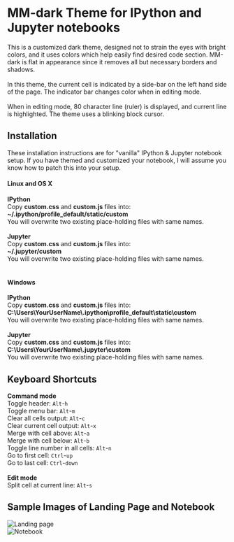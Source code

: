 # MM-dark Theme for IPython and Jupyter notebooks
This is a customized dark theme, designed not to strain the eyes with bright colors, and it uses colors which help easily find desired code section. MM-dark is flat in appearance since it removes all but necessary borders and shadows.<br><br>
In this theme, the current cell is indicated by a side-bar on the left hand side of the page. The indicator bar changes color when in editing mode.<br><br>
When in editing mode, 80 character line (ruler) is displayed, and current line is highlighted. The theme uses a blinking block cursor.

## Installation
These installation instructions are for "vanilla" IPython & Jupyter notebook setup. If you have themed and customized your notebook, I will assume you know how to patch this into your setup.
#### Linux and OS X
**IPython**<br>
Copy **custom.css** and **custom.js** files into:<br>
**~/.ipython/profile_default/static/custom**<br>
You will overwrite two existing place-holding files with same names.<br><br>
**Jupyter**<br>
Copy **custom.css** and **custom.js** files into:<br>
**~/.jupyter/custom**<br>
You will overwrite two existing place-holding files with same names.<br><br>
#### Windows
**IPython**<br>
Copy **custom.css** and **custom.js** files into:<br>
**C:\Users\YourUserName\\.ipython\profile_default\static\custom**<br>
You will overwrite two existing place-holding files with same names.<br><br>
**Jupyter**<br>
Copy **custom.css** and **custom.js** files into:<br>
**C:\Users\YourUserName\\.jupyter\custom**<br>
You will overwrite two existing place-holding files with same names.<br>

## Keyboard Shortcuts
**Command mode**<br>
Toggle header: `Alt`-`h`<br>
Toggle menu bar: `Alt`-`m`<br>
Clear all cells output: `Alt`-`c`<br>
Clear current cell output: `Alt`-`x`<br>
Merge with cell above: `Alt`-`a`<br>
Merge with cell below: `Alt`-`b`<br>
Toggle line number in all cells: `Alt`-`n`<br>
Go to first cell: `Ctrl`-`up`<br>
Go to last cell: `Ctrl`-`down`<br><br>
**Edit mode**<br>
Split cell at current line: `Alt`-`s`<br>

## Sample Images of Landing Page and Notebook
![Landing page](https://github.com/miishke/mm_dark_theme/blob/master/images/landing_page.png "Landing page")<br>
![Notebook](https://github.com/miishke/mm_dark_theme/blob/master/images/notebook.png "Notebook")
